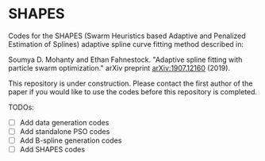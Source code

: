 # SHAPES
Codes for the SHAPES (Swarm Heuristics based Adaptive and Penalized
 Estimation of Splines) adaptive spline curve fitting method described in:
 
Soumya D. Mohanty and Ethan Fahnestock. "Adaptive spline fitting with particle swarm optimization." arXiv preprint [arXiv:1907.12160](https://arxiv.org/abs/1907.12160) (2019).

This repository is under construction. Please contact the first author of the paper if you would like to use the codes before this repository is completed.

TODOs:

- [ ] Add data generation codes
- [ ] Add standalone PSO codes
- [ ] Add B-spline generation codes
- [ ] Add SHAPES codes
